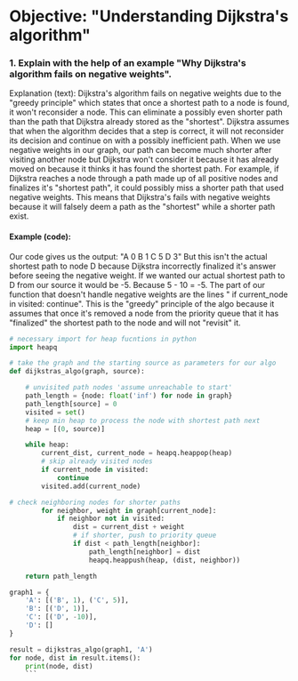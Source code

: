 # Objective: "Understanding Dijkstra's algorithm" 

### 1. Explain with the help of an example "Why Dijkstra's algorithm fails on negative weights".
Explanation (text):
Dijkstra's algorithm fails on negative weights due to the "greedy principle" which states that once a shortest path to a node is found, it won't reconsider a node. This can eliminate a possibly even shorter path than the path that Dijkstra already stored as the "shortest". Dijkstra assumes that when the algorithm decides that a step is correct, it will not reconsider its decision and continue on with a possibly inefficient path. When we use negative weights in our graph, our path can become much shorter after visiting another node but Dijkstra won't consider it because it has already moved on because it thinks it has found the shortest path.
For example, if Dijkstra reaches a node through a path made up of all positive nodes and finalizes it's "shortest path", it could possibly miss a shorter path that used negative weights. This means that Dijkstra's fails with negative weights because it will falsely deem a path as the "shortest" while a shorter path exist.

#### Example (code):
Our code gives us the output:
"A 0
B 1
C 5
D 3"
But this isn't the actual shortest path to node D because Dijkstra incorrectly finalized it's answer before seeing the negative weight. If we wanted our actual shortest path to D from our source it would be -5. Because 5 - 10 = -5. The part of our function that doesn't handle negative weights are the lines " if current_node in visited: continue". This is the "greedy" principle of the algo because it assumes that once it's removed a node from the priority queue that it has "finalized" the shortest path to the node and will not "revisit" it.
```py
# necessary import for heap fucntions in python
import heapq

# take the graph and the starting source as parameters for our algo
def dijkstras_algo(graph, source):

    # unvisited path nodes 'assume unreachable to start'
    path_length = {node: float('inf') for node in graph}
    path_length[source] = 0
    visited = set()
    # keep min heap to process the node with shortest path next
    heap = [(0, source)]

    while heap:
        current_dist, current_node = heapq.heappop(heap)
        # skip already visited nodes
        if current_node in visited:
            continue
        visited.add(current_node)

# check neighboring nodes for shorter paths
        for neighbor, weight in graph[current_node]:
            if neighbor not in visited:
                dist = current_dist + weight
                # if shorter, push to priority queue
                if dist < path_length[neighbor]:
                    path_length[neighbor] = dist
                    heapq.heappush(heap, (dist, neighbor))

    return path_length

graph1 = {
    'A': [('B', 1), ('C', 5)],
    'B': [('D', 1)],
    'C': [('D', -10)],
    'D': []
}

result = dijkstras_algo(graph1, 'A')
for node, dist in result.items():
    print(node, dist)
    ```
